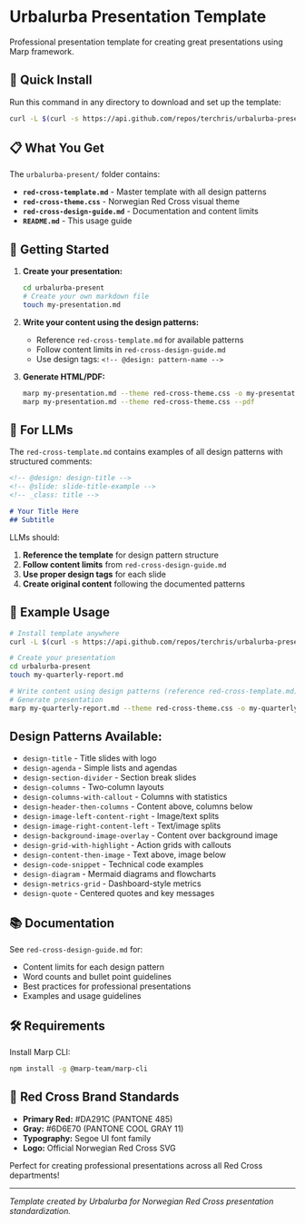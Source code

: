# Urbalurba Presentation Template

Professional presentation template for creating great presentations using Marp framework.

## 🚀 Quick Install

Run this command in any directory to download and set up the template:

```bash
curl -L $(curl -s https://api.github.com/repos/terchris/urbalurba-present/releases/latest | grep "browser_download_url.*urbalurba-present.zip" | cut -d '"' -f 4) -o urbalurba-present.zip && unzip urbalurba-present.zip -d urbalurba-present && rm urbalurba-present.zip && echo "✅ Template installed in urbalurba-present/ folder"
```

## 📋 What You Get

The `urbalurba-present/` folder contains:

- **`red-cross-template.md`** - Master template with all design patterns
- **`red-cross-theme.css`** - Norwegian Red Cross visual theme  
- **`red-cross-design-guide.md`** - Documentation and content limits
- **`README.md`** - This usage guide

## 🎯 Getting Started

1. **Create your presentation:**
   ```bash
   cd urbalurba-present
   # Create your own markdown file
   touch my-presentation.md
   ```

2. **Write your content using the design patterns:**
   - Reference `red-cross-template.md` for available patterns
   - Follow content limits in `red-cross-design-guide.md`
   - Use design tags: `<!-- @design: pattern-name -->`

3. **Generate HTML/PDF:**
   ```bash
   marp my-presentation.md --theme red-cross-theme.css -o my-presentation.html
   marp my-presentation.md --theme red-cross-theme.css --pdf
   ```

## 🤖 For LLMs

The `red-cross-template.md` contains examples of all design patterns with structured comments:

```markdown
<!-- @design: design-title -->
<!-- @slide: slide-title-example -->
<!-- _class: title -->

# Your Title Here
## Subtitle
```

LLMs should:
1. **Reference the template** for design pattern structure
2. **Follow content limits** from `red-cross-design-guide.md`
3. **Use proper design tags** for each slide
4. **Create original content** following the documented patterns

## 📖 Example Usage

```bash
# Install template anywhere
curl -L $(curl -s https://api.github.com/repos/terchris/urbalurba-present/releases/latest | grep "browser_download_url.*urbalurba-present.zip" | cut -d '"' -f 4) -o urbalurba-present.zip && unzip urbalurba-present.zip -d urbalurba-present && rm urbalurba-present.zip

# Create your presentation
cd urbalurba-present
touch my-quarterly-report.md

# Write content using design patterns (reference red-cross-template.md)
# Generate presentation
marp my-quarterly-report.md --theme red-cross-theme.css -o my-quarterly-report.html
```

## Design Patterns Available:

- `design-title` - Title slides with logo
- `design-agenda` - Simple lists and agendas  
- `design-section-divider` - Section break slides
- `design-columns` - Two-column layouts
- `design-columns-with-callout` - Columns with statistics
- `design-header-then-columns` - Content above, columns below
- `design-image-left-content-right` - Image/text splits
- `design-image-right-content-left` - Text/image splits  
- `design-background-image-overlay` - Content over background image
- `design-grid-with-highlight` - Action grids with callouts
- `design-content-then-image` - Text above, image below
- `design-code-snippet` - Technical code examples
- `design-diagram` - Mermaid diagrams and flowcharts
- `design-metrics-grid` - Dashboard-style metrics
- `design-quote` - Centered quotes and key messages

## 📚 Documentation

See `red-cross-design-guide.md` for:
- Content limits for each design pattern
- Word counts and bullet point guidelines  
- Best practices for professional presentations
- Examples and usage guidelines

## 🛠️ Requirements

Install Marp CLI:
```bash
npm install -g @marp-team/marp-cli
```

## 🎯 Red Cross Brand Standards

- **Primary Red:** #DA291C (PANTONE 485)
- **Gray:** #6D6E70 (PANTONE COOL GRAY 11)  
- **Typography:** Segoe UI font family
- **Logo:** Official Norwegian Red Cross SVG

Perfect for creating professional presentations across all Red Cross departments!

---

*Template created by Urbalurba for Norwegian Red Cross presentation standardization.*